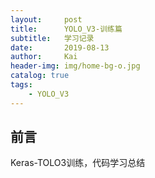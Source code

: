 ```yaml
---
layout:     post
title:      YOLO_V3-训练篇
subtitle:   学习记录
date:       2019-08-13
author:     Kai
header-img: img/home-bg-o.jpg
catalog: true
tags:
    - YOLO_V3
---
```


## 前言
Keras-TOLO3训练，代码学习总结

## 




